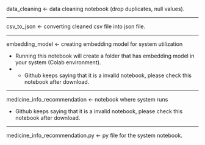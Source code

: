 data_cleaning <- data cleaning notebook (drop duplicates, null values).

---

csv_to_json <- converting cleaned csv file into json file.

---

embedding_model <- creating embedding model for system utilization
* Running this notebook will create a folder that has embedding model in your system (Colab environment).
* * Github keeps saying that it is a invalid notebook, please check this notebook after download.

---

medicine_info_recommendation <- notebook where system runs
* Github keeps saying that it is a invalid notebook, please check this notebook after download.

---

medicine_info_recommendation.py <- py file for the system notebook.
